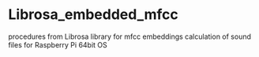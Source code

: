# Librosa_embedded_mfcc
procedures from Librosa library for mfcc embeddings calculation of sound files for Raspberry Pi 64bit OS

